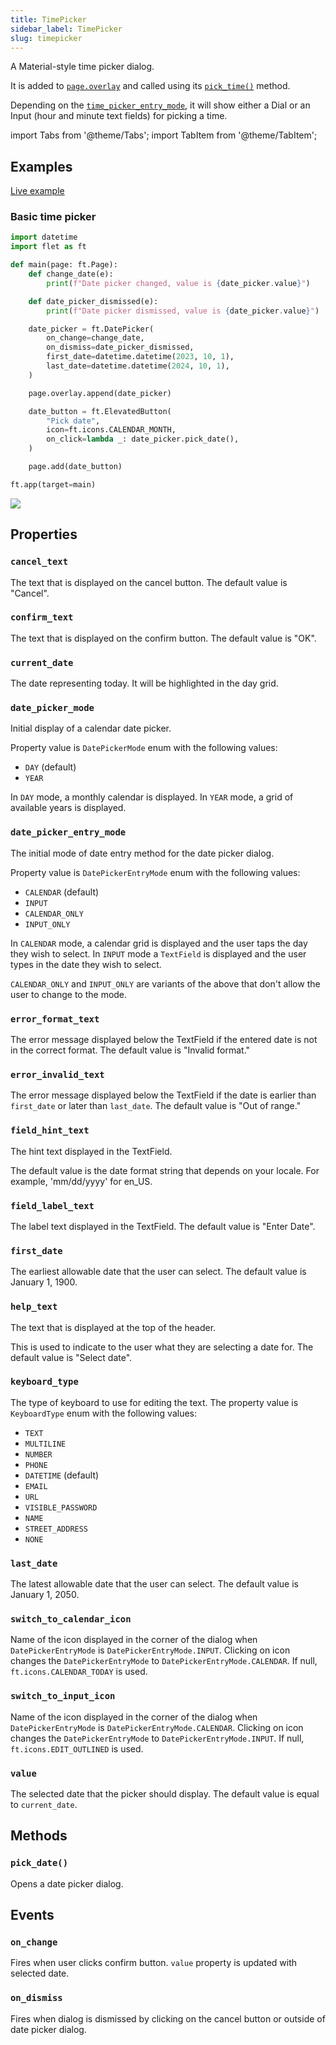```yaml
---
title: TimePicker
sidebar_label: TimePicker
slug: timepicker
---
```


A Material-style time picker dialog.

It is added to [`page.overlay`](page#overlay) and called using its [`pick_time()`](timepicker#pick_time) method.

Depending on the [`time_picker_entry_mode`](timepicker#pick_time), it will show either a Dial or an Input (hour and minute text fields) for picking a time.

import Tabs from '@theme/Tabs';
import TabItem from '@theme/TabItem';

## Examples

[Live example](https://flet-controls-gallery.fly.dev/dialogs/timepicker)

### Basic time picker

<Tabs groupId="language">
  <TabItem value="python" label="Python" default>

```python
import datetime
import flet as ft

def main(page: ft.Page):
    def change_date(e):
        print(f"Date picker changed, value is {date_picker.value}")

    def date_picker_dismissed(e):
        print(f"Date picker dismissed, value is {date_picker.value}")

    date_picker = ft.DatePicker(
        on_change=change_date,
        on_dismiss=date_picker_dismissed,
        first_date=datetime.datetime(2023, 10, 1),
        last_date=datetime.datetime(2024, 10, 1),
    )

    page.overlay.append(date_picker)

    date_button = ft.ElevatedButton(
        "Pick date",
        icon=ft.icons.CALENDAR_MONTH,
        on_click=lambda _: date_picker.pick_date(),
    )

    page.add(date_button)

ft.app(target=main)
```
  </TabItem>
</Tabs>

<img src="/img/docs/controls/datepicker/basic-datepicker.png" className="screenshot-50" />

## Properties

### `cancel_text`

The text that is displayed on the cancel button. The default value is "Cancel".

### `confirm_text`

The text that is displayed on the confirm button. The default value is "OK".

### `current_date`

The date representing today. It will be highlighted in the day grid.


### `date_picker_mode`

Initial display of a calendar date picker.

Property value is `DatePickerMode` enum with the following values:

* `DAY` (default)
* `YEAR`

In `DAY` mode, a monthly calendar is displayed. In `YEAR` mode, a grid of available years is displayed.

### `date_picker_entry_mode`

The initial mode of date entry method for the date picker dialog.

Property value is `DatePickerEntryMode` enum with the following values:

* `CALENDAR` (default)
* `INPUT`
* `CALENDAR_ONLY`
* `INPUT_ONLY`

In `CALENDAR` mode, a calendar grid is displayed and the user taps the day they wish to select. In `INPUT` mode a `TextField` is displayed and the user types in the date they wish to select.

`CALENDAR_ONLY` and `INPUT_ONLY` are variants of the above that don't allow the user to change to the mode.

### `error_format_text`

The error message displayed below the TextField if the entered date is not in the correct format. The default value is "Invalid format."

### `error_invalid_text`

The error message displayed below the TextField if the date is earlier than `first_date` or later than `last_date`. The default value is "Out of range."

### `field_hint_text`

The hint text displayed in the TextField.

The default value is the date format string that depends on your locale. For example, 'mm/dd/yyyy' for en_US.

### `field_label_text`

The label text displayed in the TextField. The default value is "Enter Date".

### `first_date`

The earliest allowable date that the user can select. The default value is January 1, 1900.

### `help_text`

The text that is displayed at the top of the header.

This is used to indicate to the user what they are selecting a date for. The default value is "Select date".

### `keyboard_type`

The type of keyboard to use for editing the text. The property value is `KeyboardType` enum with the following values:

* `TEXT` 
* `MULTILINE`
* `NUMBER`
* `PHONE`
* `DATETIME` (default)
* `EMAIL`
* `URL`
* `VISIBLE_PASSWORD`
* `NAME`
* `STREET_ADDRESS`
* `NONE`

### `last_date`

The latest allowable date that the user can select. The default value is January 1, 2050.

### `switch_to_calendar_icon`

Name of the icon displayed in the corner of the dialog when `DatePickerEntryMode` is `DatePickerEntryMode.INPUT`. Clicking on icon changes the `DatePickerEntryMode` to `DatePickerEntryMode.CALENDAR`. If null, `ft.icons.CALENDAR_TODAY` is used.

### `switch_to_input_icon`

Name of the icon displayed in the corner of the dialog when `DatePickerEntryMode` is `DatePickerEntryMode.CALENDAR`. Clicking on icon changes the `DatePickerEntryMode` to `DatePickerEntryMode.INPUT`. If null, `ft.icons.EDIT_OUTLINED` is used.

### `value`

The selected date that the picker should display. The default value is equal to `current_date`.

## Methods

### `pick_date()`

Opens a date picker dialog.

## Events

### `on_change`

Fires when user clicks confirm button. `value` property is updated with selected date. 

### `on_dismiss`

Fires when dialog is dismissed by clicking on the cancel button or outside of date picker dialog.